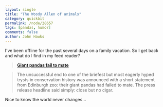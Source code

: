 ```yaml
---
layout: single 
title: "The Woody Allen of animals" 
category: quickbit
permalink: /node/28657
tags: [pandas, humor] 
comments: false 
author: John Hawks 
---
```


I've been offline for the past several days on a family vacation. So I get back and what do I find in my feed reader? 

<blockquote><strong><a href="http://www.guardian.co.uk/environment/2012/apr/04/giant-pandas-fail-to-mate">Giant pandas fail to mate</a></strong></blockquote>

<blockquote>The unsuccessful end to one of the briefest but most eagerly hyped trysts in conservation history was announced with a short statement from Edinburgh zoo: their giant pandas had failed to mate. The press release headline said simply: close but no cigar.</blockquote>

Nice to know the world never changes...



